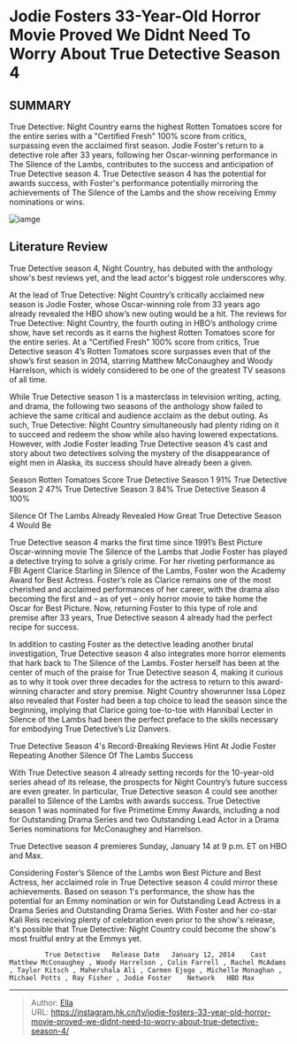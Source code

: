 # Jodie Fosters 33-Year-Old Horror Movie Proved We Didnt Need To Worry About True Detective Season 4


## SUMMARY 



  True Detective: Night Country earns the highest Rotten Tomatoes score for the entire series with a &#34;Certified Fresh&#34; 100% score from critics, surpassing even the acclaimed first season.   Jodie Foster&#39;s return to a detective role after 33 years, following her Oscar-winning performance in The Silence of the Lambs, contributes to the success and anticipation of True Detective season 4.   True Detective season 4 has the potential for awards success, with Foster&#39;s performance potentially mirroring the achievements of The Silence of the Lambs and the show receiving Emmy nominations or wins.  

![iamge](https://static1.srcdn.com/wordpress/wp-content/uploads/2024/01/untitled-1-3.jpg)

## Literature Review
True Detective season 4, Night Country, has debuted with the anthology show&#39;s best reviews yet, and the lead actor&#39;s biggest role underscores why.




At the lead of True Detective: Night Country’s critically acclaimed new season is Jodie Foster, whose Oscar-winning role from 33 years ago already revealed the HBO show’s new outing would be a hit. The reviews for True Detective: Night Country, the fourth outing in HBO’s anthology crime show, have set records as it earns the highest Rotten Tomatoes score for the entire series. At a “Certified Fresh” 100% score from critics, True Detective season 4’s Rotten Tomatoes score surpasses even that of the show’s first season in 2014, starring Matthew McConaughey and Woody Harrelson, which is widely considered to be one of the greatest TV seasons of all time.




While True Detective season 1 is a masterclass in television writing, acting, and drama, the following two seasons of the anthology show failed to achieve the same critical and audience acclaim as the debut outing. As such, True Detective: Night Country simultaneously had plenty riding on it to succeed and redeem the show while also having lowered expectations. However, with Jodie Foster leading True Detective season 4’s cast and story about two detectives solving the mystery of the disappearance of eight men in Alaska, its success should have already been a given.

 Season  Rotten Tomatoes Score   True Detective Season 1  91%   True Detective Season 2  47%   True Detective Season 3  84%   True Detective Season 4  100%   




 Silence Of The Lambs Already Revealed How Great True Detective Season 4 Would Be 
          




True Detective season 4 marks the first time since 1991’s Best Picture Oscar-winning movie The Silence of the Lambs that Jodie Foster has played a detective trying to solve a grisly crime. For her riveting performance as FBI Agent Clarice Starling in Silence of the Lambs, Foster won the Academy Award for Best Actress. Foster’s role as Clarice remains one of the most cherished and acclaimed performances of her career, with the drama also becoming the first and – as of yet – only horror movie to take home the Oscar for Best Picture. Now, returning Foster to this type of role and premise after 33 years, True Detective season 4 already had the perfect recipe for success.


 

In addition to casting Foster as the detective leading another brutal investigation, True Detective season 4 also integrates more horror elements that hark back to The Silence of the Lambs. Foster herself has been at the center of much of the praise for True Detective season 4, making it curious as to why it took over three decades for the actress to return to this award-winning character and story premise. Night Country showrunner Issa López also revealed that Foster had been a top choice to lead the season since the beginning, implying that Clarice going toe-to-toe with Hannibal Lecter in Silence of the Lambs had been the perfect preface to the skills necessary for embodying True Detective’s Liz Danvers.






 True Detective Season 4&#39;s Record-Breaking Reviews Hint At Jodie Foster Repeating Another Silence Of The Lambs Success 
         

With True Detective season 4 already setting records for the 10-year-old series ahead of its release, the prospects for Night Country’s future success are even greater. In particular, True Detective season 4 could see another parallel to Silence of the Lambs with awards success. True Detective season 1 was nominated for five Primetime Emmy Awards, including a nod for Outstanding Drama Series and two Outstanding Lead Actor in a Drama Series nominations for McConaughey and Harrelson.



True Detective season 4 premieres Sunday, January 14 at 9 p.m. ET on HBO and Max.




Considering Foster’s Silence of the Lambs won Best Picture and Best Actress, her acclaimed role in True Detective season 4 could mirror these achievements. Based on season 1&#39;s performance, the show has the potential for an Emmy nomination or win for Outstanding Lead Actress in a Drama Series and Outstanding Drama Series. With Foster and her co-star Kali Reis receiving plenty of celebration even prior to the show&#39;s release, it&#39;s possible that True Detective: Night Country could become the show&#39;s most fruitful entry at the Emmys yet.




             True Detective   Release Date   January 12, 2014    Cast   Matthew McConaughey , Woody Harrelson , Colin Farrell , Rachel McAdams , Taylor Kitsch , Mahershala Ali , Carmen Ejogo , Michelle Monaghan , Michael Potts , Ray Fisher , Jodie Foster    Network   HBO Max       


---

> Author: [Ella](https://instagram.hk.cn/)  
> URL: https://instagram.hk.cn/tv/jodie-fosters-33-year-old-horror-movie-proved-we-didnt-need-to-worry-about-true-detective-season-4/  

